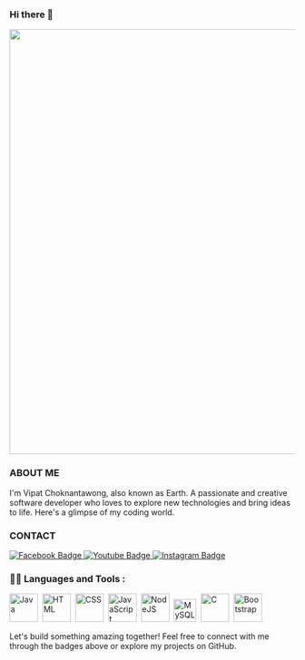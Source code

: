 ### Hi there 👋

<div id="header" align="center">
  <img src="https://media3.giphy.com/media/OZ1VAPExqf1G40bBAt/giphy.gif" width= "750"/>
</div>

### ABOUT ME 
I'm Vipat Choknantawong, also known as Earth. A passionate and creative software developer who loves to explore new technologies and bring ideas to life. Here's a glimpse of my coding world.

### CONTACT
<div id="badges">
  <a href="https://www.facebook.com/vipat.choknantawong/">
    <img src="https://img.shields.io/badge/Facebook-blue?style=for-the-badge&logo=facebook&logoColor=white" alt="Facebook Badge"/>
  </a>
  <a href="https://www.youtube.com/channel/UC4JHWKeRrxO-ciSfuL-AOmQ">
    <img src="https://img.shields.io/badge/YouTube-red?style=for-the-badge&logo=youtube&logoColor=white" alt="Youtube Badge"/>
  </a>
  <a href="https://instagram.com/earth.chok?igshid=YzAwZjE1ZTI0Zg%3D%3D&utm_source=qr">
    <img src="https://img.shields.io/badge/Instagram-pink?style=for-the-badge&logo=instagram&logoColor=white" alt="Instagram Badge"/>
  </a>
</div>

### 👨‍💻 Languages and Tools :

<div>
  <img src="https://brandslogos.com/wp-content/uploads/images/large/java-logo-1.png" title="Java" alt="Java" width="50" height="50"/>&nbsp;
  <img src="https://upload.wikimedia.org/wikipedia/commons/thumb/3/38/HTML5_Badge.svg/2048px-HTML5_Badge.svg.png" title="HTML5" alt="HTML" width="50" height="50"/>&nbsp;
  <img src="https://upload.wikimedia.org/wikipedia/commons/thumb/6/62/CSS3_logo.svg/800px-CSS3_logo.svg.png"  title="CSS3" alt="CSS" width="50" height="50"/>&nbsp;
  <img src="https://upload.wikimedia.org/wikipedia/commons/6/6a/JavaScript-logo.png" title="JavaScript" alt="JavaScript" width="50" height="50"/>&nbsp;
  <img src="https://cdn-icons-png.flaticon.com/512/5968/5968322.png" title="NodeJS" alt="NodeJS" width="50" height="50"/>&nbsp;
  <img src="https://download.logo.wine/logo/MySQL/MySQL-Logo.wine.png" title="MySQL"  alt="MySQL" width="40" height="40"/>&nbsp;
  <img src="https://upload.wikimedia.org/wikipedia/commons/1/19/C_Logo.png" title="C" alt="C" width="50" height="50"/>&nbsp;
  <img src="https://www.thaiall.com/java/bootstrap-stack.png" title="Bootstrap" alt="Bootstrap" width="50" height="50"/>&nbsp;
</div>

Let's build something amazing together! Feel free to connect with me through the badges above or explore my projects on GitHub.
